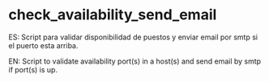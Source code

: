 # check_availability_send_email
ES: Script para validar disponibilidad de puestos y enviar email por smtp si el puerto esta arriba.

EN: Script to validate availability port(s) in a host(s) and send email by smtp if port(s) is up.
